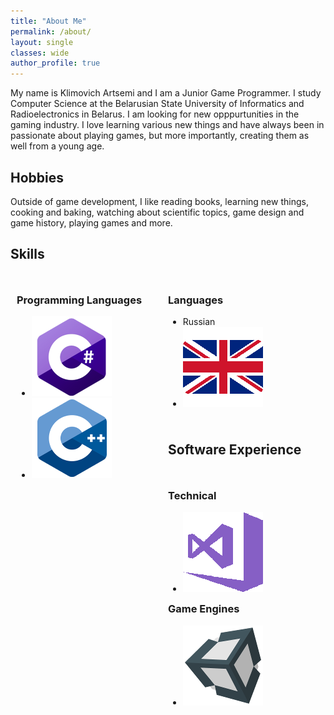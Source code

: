 ```yaml
---
title: "About Me"
permalink: /about/
layout: single
classes: wide
author_profile: true
---
```


<style>
.container {
  margin: auto;
  padding: 10px;
}

.left {
  width: 50%;
  float: left;
}

.right {
  margin-left: 50%;
}
</style>

<p>
My name is Klimovich Artsemi and I am a Junior Game Programmer. I study Computer Science at the Belarusian State University of Informatics and Radioelectronics in Belarus. I am looking for new opppurtunities in the gaming industry.
I love learning various new things and have always been in passionate about playing games, but more importantly, creating them as well from a young age.
</p>

<h2>Hobbies</h2>
<p>
Outside of game development, I like reading books, learning new things, cooking and baking, watching about scientific topics, game design and game history, playing games and more.
</p>

<h2>Skills</h2>
<div class="container">
  <div class="left">
     <h3>Programming Languages</h3>
     <ul>
      <li><img class="icon" src="/images/csharp-icon128x128.png" | C#</li>
      <li><img class="icon" src="/images/cpp-icon128x128.png" | C++</li>
     </ul>
  </div>
  <div class="right">
  <h3>Languages</h3>
  <ul>
   <li>Russian</li>
   <li><img class="icon" src="/images/gbr-flag128x128.png" | English(upper-intermediate)</li>
  </ul>
  </div>
</div>

<h2>Software Experience</h2>
<div class="container">
  <div class="left">
     <h3>Technical</h3>
     <ul>
      <li><img class="icon" src="/images/vs-icon128x128.png" | VS</li>
     </ul>
  </div>
  <div class="right">
  <h3>Game Engines</h3>
  <ul>
   <li><img class="icon" src="/images/unity3d-icon128x128.png" | Unity</li>
  </ul>
  </div>
</div>
